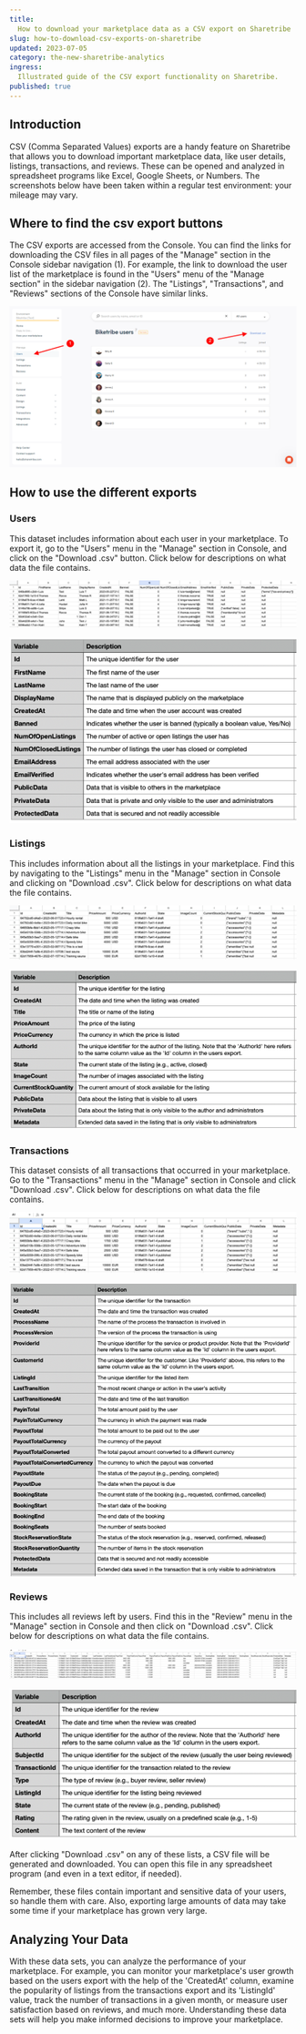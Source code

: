 ```yaml
---
title:
  How to download your marketplace data as a CSV export on Sharetribe
slug: how-to-download-csv-exports-on-sharetribe
updated: 2023-07-05
category: the-new-sharetribe-analytics
ingress:
  Illustrated guide of the CSV export functionality on Sharetribe.
published: true
---
```


## Introduction

CSV (Comma Separated Values) exports are a handy feature on Sharetribe
that allows you to download important marketplace data, like user
details, listings, transactions, and reviews. These can be opened and
analyzed in spreadsheet programs like Excel, Google Sheets, or Numbers.
The screenshots below have been taken within a regular test environment:
your mileage may vary.

## Where to find the csv export buttons

The CSV exports are accessed from the Console. You can find the links
for downloading the CSV files in all pages of the "Manage" section in
the Console sidebar navigation (1). For example, the link to download
the user list of the marketplace is found in the "Users" menu of the
"Manage section" in the sidebar navigation (2). The "Listings",
"Transactions", and "Reviews" sections of the Console have similar
links.

<extrainfo title="Finding the download .csv button from the Console for downloading user data">

![Change environments](./01-export-users-link.png)

</extrainfo>

## How to use the different exports

### Users

This dataset includes information about each user in your marketplace.
To export it, go to the "Users" menu in the "Manage" section in Console,
and click on the "Download .csv" button. Click below for descriptions on
what data the file contains.

<extrainfo title="What the users csv export looks like (example data, first few rows)">

![Change environments](./02-export-users-sheet.png)

</extrainfo>

<extrainfo title="Explanations for the columns in the user csv export">

![Change environments](./03-user-descriptions.png)

</extrainfo>

### Listings

This includes information about all the listings in your marketplace.
Find this by navigating to the "Listings" menu in the "Manage" section
in Console and clicking on "Download .csv". Click below for descriptions
on what data the file contains.

<extrainfo title="What the listings csv export looks like (example data, first few rows)">

![Change environments](./04-export-listings-sheet.png)

</extrainfo>

<extrainfo title="Explanations for the columns in the listing csv export">

![Change environments](./05-listing-descriptions.png)

</extrainfo>

### Transactions

This dataset consists of all transactions that occurred in your
marketplace. Go to the "Transactions" menu in the "Manage" section in
Console and click "Download .csv". Click below for descriptions on what
data the file contains.

<extrainfo title="What the transactions csv export looks like (example data, first few rows)">

![Change environments](./06-export-transactions-sheet.png)

</extrainfo>

<extrainfo title="Explanations for the columns in the transaction csv export">

![Change environments](./07-transaction-descriptions.png)

</extrainfo>

### Reviews

This includes all reviews left by users. Find this in the "Review" menu
in the "Manage" section in Console and then click on "Download .csv".
Click below for descriptions on what data the file contains.

<extrainfo title="What the reviews csv export looks like (example data, first few rows)">

![Change environments](./08-export-reviews-sheet.png)

</extrainfo>

<extrainfo title="Explanations for the columns in the review csv export">

![Change environments](./09-review-descriptions.png)

</extrainfo>

After clicking "Download .csv" on any of these lists, a CSV file will be
generated and downloaded. You can open this file in any spreadsheet
program (and even in a text editor, if needed).

Remember, these files contain important and sensitive data of your
users, so handle them with care. Also, exporting large amounts of data
may take some time if your marketplace has grown very large.

## Analyzing Your Data

With these data sets, you can analyze the performance of your
marketplace. For example, you can monitor your marketplace's user growth
based on the users export with the help of the 'CreatedAt' column,
examine the popularity of listings from the transactions export and its
'ListingId' value, track the number of transactions in a given month, or
measure user satisfaction based on reviews, and much more. Understanding
these data sets will help you make informed decisions to improve your
marketplace.
